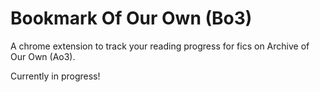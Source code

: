 # Bookmark Of Our Own (Bo3)
A chrome extension to track your reading progress for fics on Archive of Our Own (Ao3).

Currently in progress!
